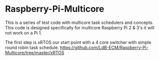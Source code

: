 # Raspberry-Pi-Multicore
This is a series of test code with multicore task schedulers and concepts. This code is designed specifically for multicore Raspberry Pi 2 & 3's it will not work on a Pi 1.

The first step is xRTOS our start point with a 4 core switcher with simple round robin task schedule.
https://github.com/LdB-ECM/Raspberry-Pi-Multicore/tree/master/xRTOS
